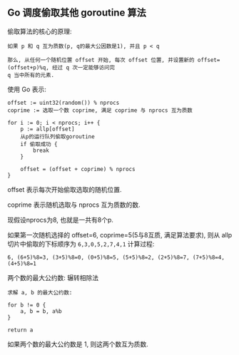 ## Go 调度偷取其他 goroutine 算法

偷取算法的核心的原理:

```cgo
如果 p 和 q 互为质数(p, q的最大公因数是1), 并且 p < q 

那么, 从任何一个随机位置 offset 开始, 每次 offset 位置, 并设置新的 offset=(offset+p)%q, 经过 q 次一定能够访问完
q 当中所有的元素.  
```


使用 Go 表示:

```cgo
offset := uint32(random()) % nprocs
coprime := 选取一个数 coprime, 满足 coprime 与 nprocs 互为质数

for i := 0; i < nprocs; i++ {
    p := allp[offset]
    从p的运行队列偷取goroutine
    if 偷取成功 {
        break
    }
    
    offset = (offset + coprime) % nprocs
}
```

offset 表示每次开始偷取选取的随机位置.

coprime 表示随机选取与 nprocs 互为质数的数.


现假设nprocs为8, 也就是一共有8个p. 

如果第一次随机选择的 offset=6, coprime=5(5与8互质, 满足算法要求), 则从 allp 切片中偷取的下标顺序为 `6,3,0,5,2,7,4,1`
计算过程:

```
6, (6+5)%8=3, (3+5)%8=0, (0+5)%8=5, (5+5)%8=2, (2+5)%8=7, (7+5)%8=4, (4+5)%8=1
```


两个数的最大公约数: 辗转相除法

```cgo
求解 a, b 的最大公约数:

for b != 0 {
    a, b = b, a%b 
}

return a
```

如果两个数的最大公约数是 1, 则这两个数互为质数.